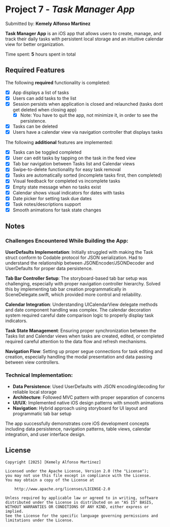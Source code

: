 # Project 7 - *Task Manager App*

Submitted by: **Kemely Alfonso Martinez**

**Task Manager App** is an iOS app that allows users to create, manage, and track their daily tasks with persistent local storage and an intuitive calendar view for better organization.

Time spent: **5** hours spent in total

## Required Features

The following **required** functionality is completed:

- [x] App displays a list of tasks
- [x] Users can add tasks to the list
- [x] Session persists when application is closed and relaunched (tasks dont get deleted when closing app) 
  - [x] Note: You have to quit the app, not minimize it, in order to see the persistence.
- [x] Tasks can be deleted
- [x] Users have a calendar view via navigation controller that displays tasks

The following **additional** features are implemented:

- [x] Tasks can be toggled completed
- [x] User can edit tasks by tapping on the task in the feed view
- [x] Tab bar navigation between Tasks list and Calendar views
- [x] Swipe-to-delete functionality for easy task removal
- [x] Tasks are automatically sorted (incomplete tasks first, then completed)
- [x] Visual feedback for completed vs incomplete tasks
- [x] Empty state message when no tasks exist
- [x] Calendar shows visual indicators for dates with tasks
- [x] Date picker for setting task due dates
- [x] Task notes/descriptions support
- [x] Smooth animations for task state changes

## Notes

### Challenges Encountered While Building the App:

**UserDefaults Implementation**: Initially struggled with making the Task struct conform to Codable protocol for JSON serialization. Had to understand the relationship between JSONEncoder/JSONDecoder and UserDefaults for proper data persistence.

**Tab Bar Controller Setup**: The storyboard-based tab bar setup was challenging, especially with proper navigation controller hierarchy. Solved this by implementing tab bar creation programmatically in SceneDelegate.swift, which provided more control and reliability.

**Calendar Integration**: Understanding UICalendarView delegate methods and date component handling was complex. The calendar decoration system required careful date comparison logic to properly display task indicators.

**Task State Management**: Ensuring proper synchronization between the Tasks list and Calendar views when tasks are created, edited, or completed required careful attention to the data flow and refresh mechanisms.

**Navigation Flow**: Setting up proper segue connections for task editing and creation, especially handling the modal presentation and data passing between view controllers.

### Technical Implementation:

- **Data Persistence**: Used UserDefaults with JSON encoding/decoding for reliable local storage
- **Architecture**: Followed MVC pattern with proper separation of concerns
- **UI/UX**: Implemented native iOS design patterns with smooth animations
- **Navigation**: Hybrid approach using storyboard for UI layout and programmatic tab bar setup

The app successfully demonstrates core iOS development concepts including data persistence, navigation patterns, table views, calendar integration, and user interface design.

## License

    Copyright [2025] [Kemely Alfonso Martinez]

    Licensed under the Apache License, Version 2.0 (the "License");
    you may not use this file except in compliance with the License.
    You may obtain a copy of the License at

        http://www.apache.org/licenses/LICENSE-2.0

    Unless required by applicable law or agreed to in writing, software
    distributed under the License is distributed on an "AS IS" BASIS,
    WITHOUT WARRANTIES OR CONDITIONS OF ANY KIND, either express or implied.
    See the License for the specific language governing permissions and
    limitations under the License.
